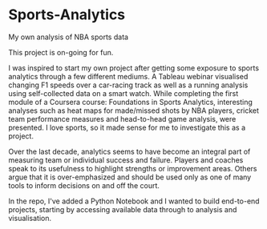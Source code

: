 # Sports-Analytics
My own analysis of NBA sports data

This project is on-going for fun. 

I was inspired to start my own project after getting some exposure to sports analytics through a few different mediums. A Tableau webinar visualised changing F1 speeds over a car-racing track as well as a running analysis using self-collected data on a smart watch. While completing the first module of a Coursera course: Foundations in Sports Analytics, interesting analyses such as heat maps for made/missed shots by NBA players, cricket team performance measures and head-to-head game analysis, were presented. I love sports, so it made sense for me to investigate this as a project. 

Over the last decade, analytics seems to have become an integral part of measuring team or individual success and failure. Players and coaches speak to its usefulness to highlight strengths or improvement areas. Others argue that it is over-emphasized and should be used only as one of many tools to inform decisions on and off the court.  

In the repo, I've added a Python Notebook and I wanted to build end-to-end projects, starting by accessing available data through to analysis and visualisation. 

